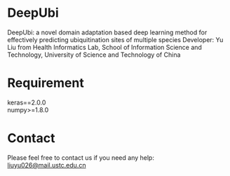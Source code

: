 # DeepUbi
DeepUbi: a novel domain adaptation based deep learning method for effectively predicting ubiquitination sites of multiple species Developer: Yu Liu from Health Informatics Lab, School of Information Science and Technology, University of Science and Technology of China
# Requirement
keras==2.0.0 <br>
numpy>=1.8.0
# Contact
Please feel free to contact us if you need any help: liuyu026@mail.ustc.edu.cn
